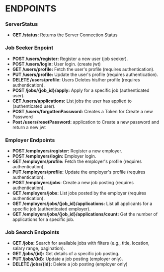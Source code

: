 # ENDPOINTS

### **ServerStatus**

- **GET /status:** Returns the Server Connection Status

### **Job Seeker Enpoint**

- **POST /users/register:** Register a new user (job seeker).
- **POST /users/login:** User login. (create jwt)
- **GET /users/profile:** Fetch the user's profile (requires authentication).
- **PUT /users/profile:** Update the user's profile (requires authentication).
- **DELETE /users/profile:** Users Deletes his/her profile (requires authentication).
- **POST /jobs/{job_id}/apply:** Apply for a specific job (authenticated user).
- **GET /users/applications:** List jobs the user has applied to (authenticated user).
- **POST /users/forgottenPassword:** Creates a Token for Create a new Password
- **Post /users/resetPassword:** application to Create a new password and return a new jwt

### **Employer Endpoints**

- **POST /employers/register:** Register a new employer.
- **POST /employers/login:** Employer login.
- **GET /employers/profile:** Fetch the employer's profile (requires authentication).
- **PUT /employers/profile:** Update the employer's profile (requires authentication).
- **POST /employers/jobs**: Create a new job posting (requires authentication).
- **GET /employers/jobs:** List jobs posted by the employer (requires authentication).
- **GET /employers/jobs/{job_id}/applications:** List all applicants for a specific job (authenticated employer).
- **GET /employers/jobs/{job_id}/applications/count:** Get the number of applications for a specific job.

### **Job Search Endpoints**

- **GET /jobs:** Search for available jobs with filters (e.g., title, location, salary range, pagination).
- **GET /jobs/{id}:** Get details of a specific job posting.
- **PUT /jobs/{id}:** Update a job posting (employer only).
- **DELETE /jobs/{id}:** Delete a job posting (employer only)
